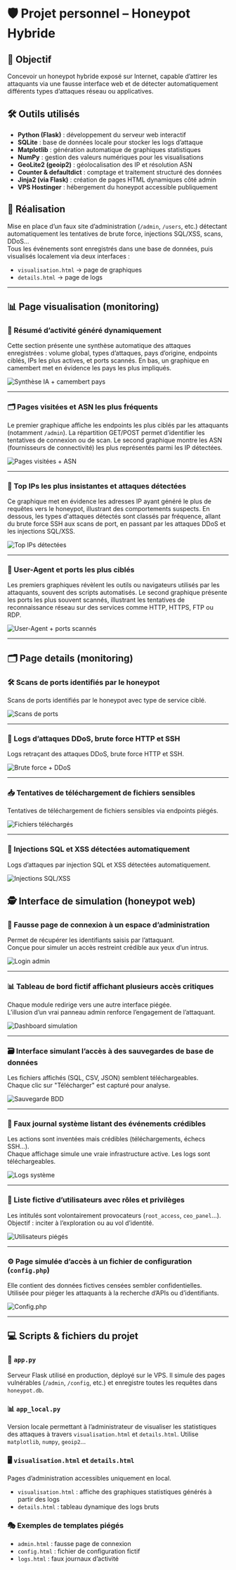 # 🛡️ Projet personnel – Honeypot Hybride

## 🎯 Objectif

Concevoir un honeypot hybride exposé sur Internet, capable d’attirer les attaquants via une fausse interface web et de détecter automatiquement différents types d’attaques réseau ou applicatives.

## 🛠 Outils utilisés

- **Python (Flask)** : développement du serveur web interactif  
- **SQLite** : base de données locale pour stocker les logs d’attaque  
- **Matplotlib** : génération automatique de graphiques statistiques  
- **NumPy** : gestion des valeurs numériques pour les visualisations  
- **GeoLite2 (geoip2)** : géolocalisation des IP et résolution ASN  
- **Counter & defaultdict** : comptage et traitement structuré des données  
- **Jinja2 (via Flask)** : création de pages HTML dynamiques côté admin  
- **VPS Hostinger** : hébergement du honeypot accessible publiquement

## 🚧 Réalisation

Mise en place d’un faux site d’administration (`/admin`, `/users`, etc.) détectant automatiquement les tentatives de brute force, injections SQL/XSS, scans, DDoS…  
Tous les événements sont enregistrés dans une base de données, puis visualisés localement via deux interfaces :
- `visualisation.html` → page de graphiques
- `details.html` → page de logs

---

## 📊 Page visualisation (monitoring)

### 🧠 Résumé d’activité généré dynamiquement  
Cette section présente une synthèse automatique des attaques enregistrées : volume global, types d’attaques, pays d’origine, endpoints ciblés, IPs les plus actives, et ports scannés. En bas, un graphique en camembert met en évidence les pays les plus impliqués.

![Synthèse IA + camembert pays](captures/visualisation_synthese-IA_camembert-pays.PNG)

---

### 🗂 Pages visitées et ASN les plus fréquents  
Le premier graphique affiche les endpoints les plus ciblés par les attaquants (notamment `/admin`). La répartition GET/POST permet d’identifier les tentatives de connexion ou de scan. Le second graphique montre les ASN (fournisseurs de connectivité) les plus représentés parmi les IP détectées.

![Pages visitées + ASN](captures/visualisation_pages-visitees_asn-frequents.PNG)

---

### 🔁 Top IPs les plus insistantes et attaques détectées  
Ce graphique met en évidence les adresses IP ayant généré le plus de requêtes vers le honeypot, illustrant des comportements suspects. En dessous, les types d'attaques détectés sont classés par fréquence, allant du brute force SSH aux scans de port, en passant par les attaques DDoS et les injections SQL/XSS.

![Top IPs détectées](captures/visualisation_ip-insistantes_type-attaques.PNG)

---

### 📡 User-Agent et ports les plus ciblés  
Les premiers graphiques révèlent les outils ou navigateurs utilisés par les attaquants, souvent des scripts automatisés. Le second graphique présente les ports les plus souvent scannés, illustrant les tentatives de reconnaissance réseau sur des services comme HTTP, HTTPS, FTP ou RDP.

![User-Agent + ports scannés](captures/visualisation_users-agents_ports-scannes.PNG)

---

## 🗂️ Page details (monitoring)

### 🛠 Scans de ports identifiés par le honeypot  
Scans de ports identifiés par le honeypot avec type de service ciblé.

![Scans de ports](captures/details-scan.PNG)

---

### 🧨 Logs d’attaques DDoS, brute force HTTP et SSH  
Logs retraçant des attaques DDoS, brute force HTTP et SSH.

![Brute force + DDoS](captures/details-brute-ddos.PNG)

---

### 📥 Tentatives de téléchargement de fichiers sensibles  
Tentatives de téléchargement de fichiers sensibles via endpoints piégés.

![Fichiers téléchargés](captures/details-download.PNG)

---

### 💉 Injections SQL et XSS détectées automatiquement  
Logs d’attaques par injection SQL et XSS détectées automatiquement.

![Injections SQL/XSS](captures/details-injection.PNG)


## 🕵️ Interface de simulation (honeypot web)

### 🔐 Fausse page de connexion à un espace d’administration  
Permet de récupérer les identifiants saisis par l’attaquant.  
Conçue pour simuler un accès restreint crédible aux yeux d’un intrus.

![Login admin](captures/simulation_web-admin.PNG)

---

### 📊 Tableau de bord fictif affichant plusieurs accès critiques  
Chaque module redirige vers une autre interface piégée.  
L’illusion d’un vrai panneau admin renforce l’engagement de l’attaquant.

![Dashboard simulation](captures/simulation_web-dashboard.PNG)

---

### 🗃️ Interface simulant l’accès à des sauvegardes de base de données  
Les fichiers affichés (SQL, CSV, JSON) semblent téléchargeables.  
Chaque clic sur "Télécharger" est capturé pour analyse.

![Sauvegarde BDD](captures/simulation_web-bdd.PNG)

---

### 📄 Faux journal système listant des événements crédibles  
Les actions sont inventées mais crédibles (téléchargements, échecs SSH…).  
Chaque affichage simule une vraie infrastructure active. Les logs sont téléchargeables.

![Logs système](captures/simulation_web-logs.PNG)

---

### 👤 Liste fictive d’utilisateurs avec rôles et privilèges  
Les intitulés sont volontairement provocateurs (`root_access`, `ceo_panel`…).  
Objectif : inciter à l’exploration ou au vol d’identité.

![Utilisateurs piégés](captures/simulation_web-users.PNG)

---

### ⚙️ Page simulée d’accès à un fichier de configuration (`config.php`)  
Elle contient des données fictives censées sembler confidentielles.  
Utilisée pour piéger les attaquants à la recherche d’APIs ou d’identifiants.

![Config.php](captures/simulation_web-config.PNG)


---

## 💻 Scripts & fichiers du projet

### 🧩 `app.py`
Serveur Flask utilisé en production, déployé sur le VPS. Il simule des pages vulnérables (`/admin`, `/config`, etc.) et enregistre toutes les requêtes dans `honeypot.db`.

### 📊 `app_local.py`
Version locale permettant à l’administrateur de visualiser les statistiques des attaques à travers `visualisation.html` et `details.html`. Utilise `matplotlib`, `numpy`, `geoip2`...

### 🖥️ `visualisation.html` et `details.html`
Pages d’administration accessibles uniquement en local.  
- `visualisation.html` : affiche des graphiques statistiques générés à partir des logs  
- `details.html` : tableau dynamique des logs bruts

### 🎭 Exemples de templates piégés
- `admin.html` : fausse page de connexion
- `config.html` : fichier de configuration fictif
- `logs.html` : faux journaux d’activité








